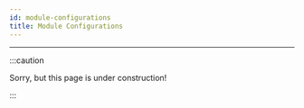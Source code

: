 ```yaml
---
id: module-configurations
title: Module Configurations
---
```


---------------

:::caution

Sorry, but this page is under construction!

:::